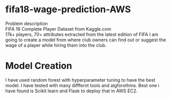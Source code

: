 # fifa18-wage-prediction-AWS
Problem description</br> 
FIFA 18 Complete Player Dataset from Kaggle.com  </br>
17k+ players, 70+ attributes extracted from the latest edition of FIFA  I am going to create a model from where club owners can find out or suggest the wage of a player while hiring them into the club.

# Model Creation
I have used random forest with hyperparameter tuning to have the best model. I have tested with many difffernt tools and algforothms. 
Best one i have found is Scikit learn and Flask to deploy that in AWS EC2.

